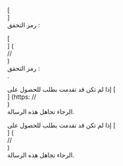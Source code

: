 [<br host>]<br action>رمز التحقق :<br code>

[<br host>] (<br protocol>//<br host>)<br action>رمز التحقق :<br code>.

إذا لم تكن قد تقدمت بطلب للحصول على [<br host>] (https: //<br host>)<br action>الرجاء تجاهل هذه الرسالة.

إذا لم تكن قد تقدمت بطلب للحصول على [<br host>] (<br protocol>//<br host>)<br action>الرجاء تجاهل هذه الرسالة.
